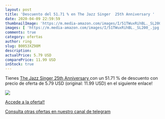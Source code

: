 ```yaml
---
layout: post
title: 'Descuento del 51.71 % en The Jazz Singer  25th Anniversary '
date: 2020-04-09 22:59:59
thumbnailImage: 'https://m.media-amazon.com/images/I/51TWuxRihBL._SL200_.jpg'
images: [ 'https://m.media-amazon.com/images/I/51TWuxRihBL._SL200_.jpg' ]
comments: true
category: ofertas
author: ring
slug: B0053XZ98M
description:
actualPrice: 5.79 USD
comparePrice: 11.99 USD
inStock: true
---
```


Tienes [The Jazz Singer  25th Anniversary ](https://www.amazon.com/dp/B0053XZ98M/?tag=redken08-20) con un 51.71 % de descuento con precio de oferta de 5.79 USD (original: 11.99 USD) en el siguiente enlace!

[![](https://m.media-amazon.com/images/I/51TWuxRihBL._SL200_.jpg)](https://www.amazon.com/dp/B0053XZ98M/?tag=redken08-20)

[Accede a la oferta!!](https://www.amazon.com/dp/B0053XZ98M/?tag=redken08-20)

[Consulta otras ofertas en nuestro canal de telegram](https://t.me/s/ofertas25)
